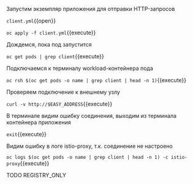 Запустим экземпляр приложения для отправки HTTP-запросов

`client.yml`{{open}}

`oc apply -f client.yml`{{execute}}

Дождемся, пока под запустится

`oc get pods | grep client`{{execute}}

Подключаемся к терминалу workload-контейнера пода

`oc rsh $(oc get pods -o name | grep client | head -n 1)`{{execute}}

Проверяем подключение к внешнему узлу

`curl -v http://$EASY_ADDRESS`{{execute}}

В терминале видим ошибку соединения, выходим из терминала контейнера приложения

`exit`{{execute}}

Видим ошибку в логе istio-proxy, т.к. соединение не настроено

`oc logs $(oc get pods -o name | grep client | head -n 1) -c istio-proxy`{{execute}}


TODO REGISTRY_ONLY
